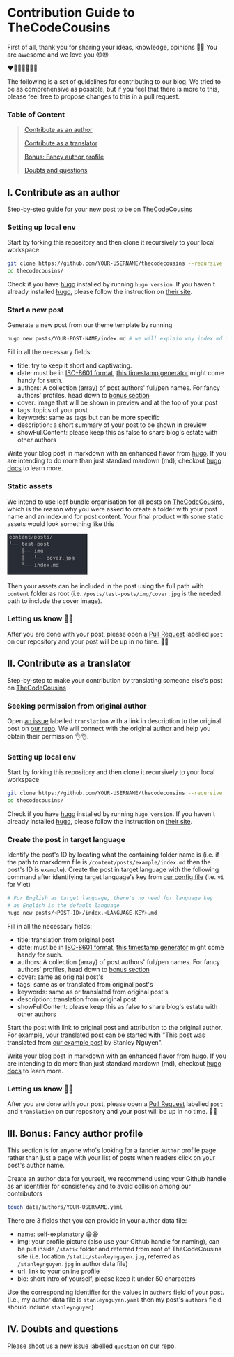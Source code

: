 # Contribution Guide to TheCodeCousins

First of all, thank you for sharing your ideas, knowledge, opinions 🎉🎉 You are awesome and we love you 😍😍

❤️🧡💛💚💙💜🖤

The following is a set of guidelines for contributing to our blog.
We tried to be as comprehensive as possible, but if you feel that there is more to this, please feel free to propose changes to this in a pull request.

### Table of Content

> [Contribute as an author](#author)
>
> [Contribute as a translator](#translator)
>
> [Bonus: Fancy author profile](#bonus)
>
> [Doubts and questions](#question)

## <a name="author" id="author"></a> I. Contribute as an author

Step-by-step guide for your new post to be on [TheCodeCousins](https://thecodecousins.com)

### Setting up local env

Start by forking this repository and then clone it recursively to your local workspace

```bash
git clone https://github.com/YOUR-USERNAME/thecodecousins --recursive
cd thecodecousins/
```

Check if you have [hugo](https://gohugo.io) installed by running `hugo version`.
If you haven't already installed [hugo](https://gohugo.io), please follow the instruction on [their site](https://gohugo.io/getting-started/installing/).

### Start a new post

Generate a new post from our theme template by running

```bash
hugo new posts/YOUR-POST-NAME/index.md # we will explain why index.md in the next section
```

Fill in all the necessary fields:

- title: try to keep it short and captivating.
- date: must be in [ISO-8601 format](https://en.wikipedia.org/wiki/ISO_8601), [this timestamp generator](https://timestampgenerator.com/) might come handy for such.
- authors: A collection (array) of post authors' full/pen names. For fancy authors' profiles, head down to [bonus section](#bonus)
- cover: image that will be shown in preview and at the top of your post
- tags: topics of your post
- keywords: same as tags but can be more specific
- description: a short summary of your post to be shown in preview
- showFullContent: please keep this as false to share blog's estate with other authors

Write your blog post in markdown with an enhanced flavor from [hugo](https://gohugo.io/).
If you are intending to do more than just standard mardown (md), checkout [hugo docs](https://gohugo.io/content-management/) to learn more.

### Static assets

We intend to use leaf bundle organisation for all posts on [TheCodeCousins](https://thecodecousins.com), which is the reason why you were asked to create a folder with your post name and an index.md for post content.
Your final product with some static assets would look something like this

![Example source tree](static/example-tree.png)

Then your assets can be included in the post using the full path with `content` folder as root
(i.e. `/posts/test-posts/img/cover.jpg` is the needed path to include the cover image).

### Letting us know 🎉🎉

After you are done with your post, please open a [Pull Request](https://github.com/thecodecousins/thecodecousins/compare) labelled `post` on our repository and your post will be up in no time. 🥳🥳

## <a name="translator" id="translator"></a> II. Contribute as a translator

Step-by-step to make your contribution by translating someone else's post on [TheCodeCousins](https://thecodecousins.com)

### Seeking permission from original author

Open [an issue](https://github.com/thecodecousins/thecodecousins/issues/new) labelled `translation` with a link in description to the original post on [our repo](https://github.com/thecodecousins/thecodecousins).
We will connect with the original author and help you obtain their permission 👌👌.

### Setting up local env

Start by forking this repository and then clone it recursively to your local workspace

```bash
git clone https://github.com/YOUR-USERNAME/thecodecousins --recursive
cd thecodecousins/
```

Check if you have [hugo](https://gohugo.io) installed by running `hugo version`.
If you haven't already installed [hugo](https://gohugo.io), please follow the instruction on [their site](https://gohugo.io/getting-started/installing/).

### Create the post in target language

Identify the post's ID by locating what the containing folder name is (i.e. if the path to markdown file is `/content/posts/example/index.md` then the post's ID is `example`).
Create the post in target language with the following command after identifying target language's key from [our config file](https://github.com/thecodecousins/thecodecousins/blob/master/config.yaml) (i.e. `vi` for Viet)

```bash
# For English as target language, there's no need for language key
# as English is the default language
hugo new posts/<POST-ID>/index.<LANGUAGE-KEY>.md
```

Fill in all the necessary fields:

- title: translation from original post
- date: must be in [ISO-8601 format](https://en.wikipedia.org/wiki/ISO_8601), [this timestamp generator](https://timestampgenerator.com/) might come handy for such.
- authors: A collection (array) of post authors' full/pen names. For fancy authors' profiles, head down to [bonus section](#bonus)
- cover: same as original post's
- tags: same as or translated from original post's
- keywords: same as or translated from original post's
- description: translation from original post
- showFullContent: please keep this as false to share blog's estate with other authors

Start the post with link to original post and attribution to the original author.
For example, your translated post can be started with "This post was translated from [our example post](/posts/example) by Stanley Nguyen".

Write your blog post in markdown with an enhanced flavor from [hugo](https://gohugo.io/).
If you are intending to do more than just standard mardown (md), checkout [hugo docs](https://gohugo.io/content-management/) to learn more.

### Letting us know 🎉🎉

After you are done with your post, please open a [Pull Request](https://github.com/thecodecousins/thecodecousins/compare) labelled `post` and `translation` on our repository and your post will be up in no time. 🥳🥳

## <a name="bonus" id="bonus"></a> III. Bonus: Fancy author profile

This section is for anyone who's looking for a fancier `Author` profile page rather than just a page with your list of posts when readers click on your post's author name.

Create an author data for yourself, we recommend using your Github handle as an identifier for consistency and to avoid collision among our contributors

```bash
touch data/authors/YOUR-USERNAME.yaml
```

There are 3 fields that you can provide in your author data file:

- name: self-explanatory 😁😆
- img: your profile picture (also use your Github handle for naming), can be put inside `/static` folder and referred from root of TheCodeCousins site (i.e. location `/static/stanleynguyen.jpg`, referred as `/stanleynguyen.jpg` in author data file)
- url: link to your online profile
- bio: short intro of yourself, please keep it under 50 characters

Use the corresponding identifier for the values in `authors` field of your post. (i.e., my author data file is `stanleynguyen.yaml` then my post's `authors` field should include `stanleynguyen`)

## <a name="question" id="question"></a> IV. Doubts and questions

Please shoot us [a new issue](https://github.com/thecodecousins/thecodecousins/issues/new) labelled `question` on [our repo](https://github.com/thecodecousins/thecodecousins).
